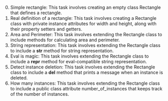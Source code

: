 0. Simple rectangle: This task involves creating an empty class Rectangle that defines a rectangle.
1. Real definition of a rectangle: This task involves creating a Rectangle class with private instance attributes for width and height, along with their property setters and getters.
2. Area and Perimeter: This task involves extending the Rectangle class to include methods for calculating area and perimeter.
3. String representation: This task involves extending the Rectangle class to include a __str__ method for string representation.
4. Eval is magic: This task involves extending the Rectangle class to include a __repr__ method for eval-compatible string representation.
5. Detect instance deletion: This task involves extending the Rectangle class to include a __del__ method that prints a message when an instance is deleted.
6. How many instances: This task involves extending the Rectangle class to include a public class attribute number_of_instances that keeps track of the number of instances.
